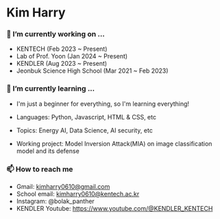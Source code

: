 # Kim Harry

<!--
**kimharry/kimharry** is a ✨ _special_ ✨ repository because its `README.md` (this file) appears on your GitHub profile.

Here are some ideas to get you started:
-->

### 🔭 I’m currently working on ...

- KENTECH (Feb 2023 ~ Present)
- Lab of Prof. Yoon (Jan 2024 ~ Present)
- KENDLER (Aug 2023 ~ Present)
- Jeonbuk Science High School (Mar 2021 ~ Feb 2023)

### 🌱 I’m currently learning ...

- I'm just a beginner for everything, so I'm learning everything!
- Languages: Python, Javascript, HTML & CSS, etc
- Topics: Energy AI, Data Science, AI security, etc
- Working project: Model Inversion Attack(MIA) on image classification model and its defense

    <!-- - 👯 I’m looking to collaborate on ... -->
    <!-- 🤔 I’m looking for help with ... -->
    <!-- - 💬 Ask me about ... -->

### 📫 How to reach me

- Gmail: kimharry0610@gmail.com
- School email: kimharry0610@kentech.ac.kr
- Instagram: @bolak_panther
- KENDLER Youtube: https://www.youtube.com/@KENDLER_KENTECH
  <!-- - 😄 Pronouns: ... -->
  <!-- - ⚡ Fun fact: ... -->
